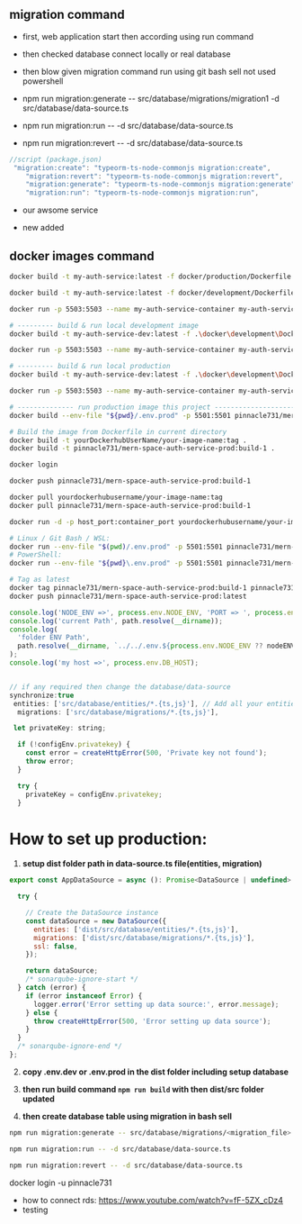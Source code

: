 ## migration command

- first, web application start then according using run command

- then checked database connect locally or real database

- then blow given migration command run using git bash sell not used powershell

- npm run migration:generate -- src/database/migrations/migration1 -d src/database/data-source.ts

- npm run migration:run -- -d src/database/data-source.ts

- npm run migration:revert -- -d src/database/data-source.ts

```javascript
//script (package.json)
 "migration:create": "typeorm-ts-node-commonjs migration:create",
    "migration:revert": "typeorm-ts-node-commonjs migration:revert",
    "migration:generate": "typeorm-ts-node-commonjs migration:generate",
    "migration:run": "typeorm-ts-node-commonjs migration:run",
```

- our awsome service

- new added

## docker images command

```bash
docker build -t my-auth-service:latest -f docker/production/Dockerfile .

docker build -t my-auth-service:latest -f docker/development/Dockerfile .

docker run -p 5503:5503 --name my-auth-service-container my-auth-service:latest

# --------- build & run local development image
docker build -t my-auth-service-dev:latest -f .\docker\development\Dockerfile .

docker run -p 5503:5503 --name my-auth-service-container my-auth-service-dev:latest

# --------- build & run local production
docker build -t my-auth-service-dev:latest -f .\docker\development\Dockerfile .

docker run -p 5503:5503 --name my-auth-service-container my-auth-service-prod:latest

# -------------- run production image this project ---------------------
docker build --env-file "${pwd}/.env.prod" -p 5501:5501 pinnacle731/mern-space-auth-service-prod:build-23

# Build the image from Dockerfile in current directory
docker build -t yourDockerhubUserName/your-image-name:tag .
docker build -t pinnacle731/mern-space-auth-service-prod:build-1 .

docker login

docker push pinnacle731/mern-space-auth-service-prod:build-1

docker pull yourdockerhubusername/your-image-name:tag
docker pull pinnacle731/mern-space-auth-service-prod:build-1

docker run -d -p host_port:container_port yourdockerhubusername/your-image-name:tag

# Linux / Git Bash / WSL:
docker run --env-file "$(pwd)/.env.prod" -p 5501:5501 pinnacle731/mern-space-auth-service-prod:build-1
# PowerShell:
docker run --env-file "${pwd}\.env.prod" -p 5501:5501 pinnacle731/mern-space-auth-service-prod:build-1

# Tag as latest
docker tag pinnacle731/mern-space-auth-service-prod:build-1 pinnacle731/mern-space-auth-service-prod:latest
docker push pinnacle731/mern-space-auth-service-prod:latest

```

```javascript
console.log('NODE_ENV =>', process.env.NODE_ENV, 'PORT => ', process.env.PORT);
console.log('current Path', path.resolve(__dirname));
console.log(
  'folder ENV Path',
  path.resolve(__dirname, `../../.env.${process.env.NODE_ENV ?? nodeENV}`),
);
console.log('my host =>', process.env.DB_HOST);


// if any required then change the database/data-source
synchronize:true
 entities: ['src/database/entities/*.{ts,js}'], // Add all your entities here
  migrations: ['src/database/migrations/*.{ts,js}'],
```

```javascript
 let privateKey: string;

  if (!configEnv.privatekey) {
    const error = createHttpError(500, 'Private key not found');
    throw error;
  }

  try {
    privateKey = configEnv.privatekey;
  }
```

# How to set up production:

1. **setup dist folder path in data-source.ts file(entities, migration)**

```js
export const AppDataSource = async (): Promise<DataSource | undefined> => {

  try {

    // Create the DataSource instance
    const dataSource = new DataSource({
      entities: ['dist/src/database/entities/*.{ts,js}'],
      migrations: ['dist/src/database/migrations/*.{ts,js}'],
      ssl: false,
    });

    return dataSource;
    /* sonarqube-ignore-start */
  } catch (error) {
    if (error instanceof Error) {
      logger.error('Error setting up data source:', error.message);
    } else {
      throw createHttpError(500, 'Error setting up data source');
    }
  }
  /* sonarqube-ignore-end */
};
```

2. **copy .env.dev or .env.prod in the dist folder including setup database**

3. **then run build command `npm run build` with then dist/src folder updated**

4. **then create database table using migration in bash sell**

```bash
npm run migration:generate -- src/database/migrations/<migration_file> -d src/database/data-source.ts

npm run migration:run -- -d src/database/data-source.ts

npm run migration:revert -- -d src/database/data-source.ts
```

docker login -u pinnacle731

- how to connect rds: https://www.youtube.com/watch?v=fF-5ZX_cDz4
- testing
